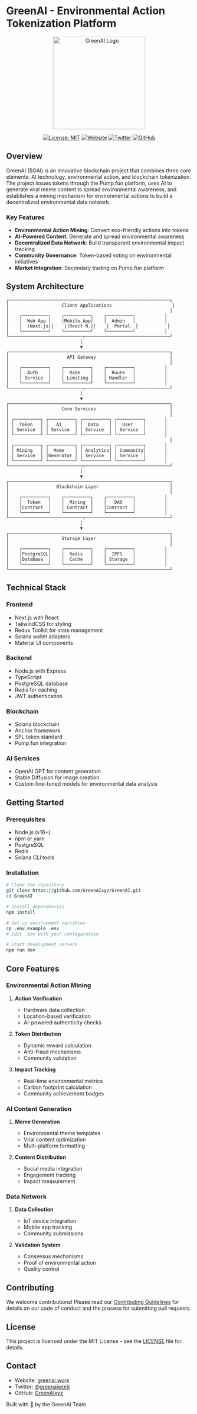 # GreenAI - Environmental Action Tokenization Platform

<div align="center">
  <a href="https://www.greenai.work">
    <img src="assets/logo.png" alt="GreenAI Logo" width="250">
  </a>

  [![License: MIT](https://img.shields.io/badge/License-MIT-blue.svg)](https://opensource.org/licenses/MIT)
  [![Website](https://img.shields.io/badge/Website-www.greenai.work-blue)](https://www.greenai.work)
  [![Twitter](https://img.shields.io/badge/Twitter-@greenaiwork-blue)](https://x.com/greenaiwork)
  [![GitHub](https://img.shields.io/badge/GitHub-GreenAIxyz-blue)](https://github.com/GreenAIxyz/GreenAI)
</div>

## Overview

GreenAI ($GAI) is an innovative blockchain project that combines three core elements: AI technology, environmental action, and blockchain tokenization. The project issues tokens through the Pump.fun platform, uses AI to generate viral meme content to spread environmental awareness, and establishes a mining mechanism for environmental actions to build a decentralized environmental data network.

### Key Features

- **Environmental Action Mining**: Convert eco-friendly actions into tokens
- **AI-Powered Content**: Generate and spread environmental awareness
- **Decentralized Data Network**: Build transparent environmental impact tracking
- **Community Governance**: Token-based voting on environmental initiatives
- **Market Integration**: Secondary trading on Pump.fun platform

## System Architecture

```
┌─────────────────────────────────────────────────────────────┐
│                    Client Applications                       │
│                                                             │
│    ┌──────────┐    ┌──────────┐    ┌──────────┐           │
│    │  Web App │    │Mobile App│    │  Admin   │           │
│    │  (Next.js)│    │(React N.)│    │  Portal  │           │
│    └──────────┘    └──────────┘    └──────────┘           │
└────────────────────────────┬────────────────────────────────┘
                            │
                            ▼
┌─────────────────────────────────────────────────────────────┐
│                      API Gateway                            │
│                                                             │
│    ┌──────────┐    ┌──────────┐    ┌──────────┐           │
│    │  Auth    │    │  Rate    │    │  Route   │           │
│    │ Service  │    │ Limiting │    │ Handler  │           │
│    └──────────┘    └──────────┘    └──────────┘           │
└────────────────────────────┬────────────────────────────────┘
                            │
                            ▼
┌─────────────────────────────────────────────────────────────┐
│                    Core Services                            │
│                                                             │
│ ┌──────────┐ ┌──────────┐ ┌──────────┐ ┌──────────┐       │
│ │  Token   │ │   AI     │ │  Data    │ │  User    │       │
│ │ Service  │ │ Service  │ │ Service  │ │ Service  │       │
│ └──────────┘ └──────────┘ └──────────┘ └──────────┘       │
│                                                             │
│ ┌──────────┐ ┌──────────┐ ┌──────────┐ ┌──────────┐       │
│ │ Mining   │ │  Meme    │ │ Analytics│ │ Community│       │
│ │ Service  │ │Generator │ │ Service  │ │ Service  │       │
│ └──────────┘ └──────────┘ └──────────┘ └──────────┘       │
└────────────────────────────┬────────────────────────────────┘
                            │
                            ▼
┌─────────────────────────────────────────────────────────────┐
│                  Blockchain Layer                           │
│                                                             │
│    ┌──────────┐    ┌──────────┐    ┌──────────┐           │
│    │  Token   │    │  Mining  │    │   DAO    │           │
│    │Contract  │    │ Contract │    │Contract  │           │
│    └──────────┘    └──────────┘    └──────────┘           │
└────────────────────────────┬────────────────────────────────┘
                            │
                            ▼
┌─────────────────────────────────────────────────────────────┐
│                    Storage Layer                            │
│                                                             │
│    ┌──────────┐    ┌──────────┐    ┌──────────┐           │
│    │PostgreSQL│    │  Redis   │    │  IPFS    │           │
│    │Database  │    │  Cache   │    │ Storage  │           │
│    └──────────┘    └──────────┘    └──────────┘           │
└─────────────────────────────────────────────────────────────┘
```

## Technical Stack

### Frontend
- Next.js with React
- TailwindCSS for styling
- Redux Toolkit for state management
- Solana wallet adapters
- Material UI components

### Backend
- Node.js with Express
- TypeScript
- PostgreSQL database
- Redis for caching
- JWT authentication

### Blockchain
- Solana blockchain
- Anchor framework
- SPL token standard
- Pump.fun integration

### AI Services
- OpenAI GPT for content generation
- Stable Diffusion for image creation
- Custom fine-tuned models for environmental data analysis

## Getting Started

### Prerequisites
- Node.js (v16+)
- npm or yarn
- PostgreSQL
- Redis
- Solana CLI tools

### Installation

```bash
# Clone the repository
git clone https://github.com/GreenAIxyz/GreenAI.git
cd GreenAI

# Install dependencies
npm install

# Set up environment variables
cp .env.example .env
# Edit .env with your configuration

# Start development servers
npm run dev
```

## Core Features

### Environmental Action Mining

1. **Action Verification**
   - Hardware data collection
   - Location-based verification
   - AI-powered authenticity checks

2. **Token Distribution**
   - Dynamic reward calculation
   - Anti-fraud mechanisms
   - Community validation

3. **Impact Tracking**
   - Real-time environmental metrics
   - Carbon footprint calculation
   - Community achievement badges

### AI Content Generation

1. **Meme Generation**
   - Environmental theme templates
   - Viral content optimization
   - Multi-platform formatting

2. **Content Distribution**
   - Social media integration
   - Engagement tracking
   - Impact measurement

### Data Network

1. **Data Collection**
   - IoT device integration
   - Mobile app tracking
   - Community submissions

2. **Validation System**
   - Consensus mechanisms
   - Proof of environmental action
   - Quality control

## Contributing

We welcome contributions! Please read our [Contributing Guidelines](CONTRIBUTING.md) for details on our code of conduct and the process for submitting pull requests.

## License

This project is licensed under the MIT License - see the [LICENSE](LICENSE) file for details.

## Contact

- Website: [greenai.work](https://www.greenai.work)
- Twitter: [@greenaiwork](https://x.com/greenaiwork)
- GitHub: [GreenAIxyz](https://github.com/GreenAIxyz/GreenAI)

Built with 💚 by the GreenAI Team 
